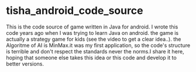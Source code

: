# tisha_android_code_source


This is the code source of game written in Java for android. I wrote this code years ago when I was trying to learn Java on android. the game is actually a strategy game for kids (see the video to get a clear idea..). the Algoritme of AI is MinMax.it was my first application, so the code's structure is terrible and don't respect the standards never the norms.I  share it here, hoping that someone else takes this idea or this code and develop it to better versions. 
